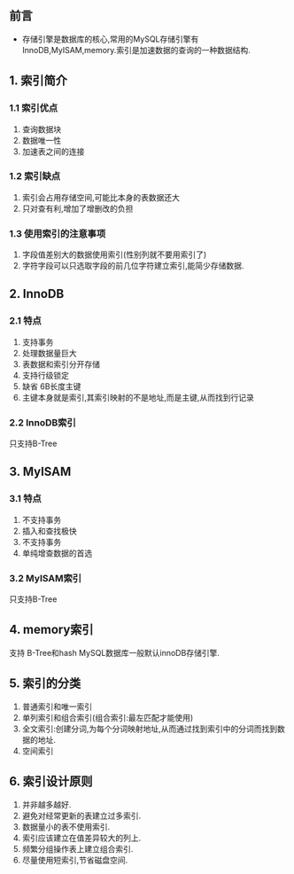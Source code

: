## 前言
- 存储引擎是数据库的核心,常用的MySQL存储引擎有InnoDB,MyISAM,memory.索引是加速数据的查询的一种数据结构.

## 1. 索引简介
### 1.1 索引优点
1. 查询数据块
2. 数据唯一性
3. 加速表之间的连接
### 1.2 索引缺点
1. 索引会占用存储空间,可能比本身的表数据还大
2. 只对查有利,增加了增删改的负担


### 1.3 使用索引的注意事项
1. 字段值差别大的数据使用索引(性别列就不要用索引了)
2. 字符字段可以只选取字段的前几位字符建立索引,能简少存储数据.

## 2. InnoDB
### 2.1 特点
1. 支持事务
2. 处理数据量巨大
3. 表数据和索引分开存储
4. 支持行级锁定
5. 缺省 6B长度主键
6. 主键本身就是索引,其索引映射的不是地址,而是主键,从而找到行记录

### 2.2 InnoDB索引
 只支持B-Tree

## 3. MyISAM
### 3.1 特点
1. 不支持事务
2. 插入和查找极快
3. 不支持事务
4. 单纯增查数据的首选

### 3.2 MyISAM索引
 只支持B-Tree

## 4. memory索引
 支持 B-Tree和hash
MySQL数据库一般默认innoDB存储引擎.

## 5. 索引的分类
1. 普通索引和唯一索引
2. 单列索引和组合索引(组合索引:最左匹配才能使用)
3. 全文索引:创建分词,为每个分词映射地址,从而通过找到索引中的分词而找到数据的地址.
4. 空间索引

## 6. 索引设计原则
1. 并非越多越好.
2. 避免对经常更新的表建立过多索引.
3. 数据量小的表不使用索引.
4. 索引应该建立在值差异较大的列上.
5. 频繁分组操作表上建立组合索引.
6. 尽量使用短索引,节省磁盘空间.
